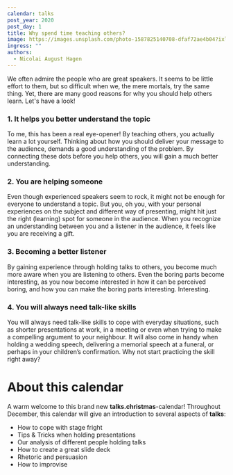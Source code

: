 ```yaml
---
calendar: talks
post_year: 2020
post_day: 1
title: Why spend time teaching others?
image: https://images.unsplash.com/photo-1587825140708-dfaf72ae4b04?ixlib=rb-1.2.1&ixid=eyJhcHBfaWQiOjEyMDd9&auto=format&fit=crop&w=2250&q=80
ingress: ""
authors:
  - Nicolai August Hagen
---
```

We often admire the people who are great speakers. It seems to be little effort to them, but  so difficult when we, the mere mortals, try the same thing. Yet, there are many good reasons for why you should help others learn. Let's have a look!

### 1. It helps you better understand the topic

To me, this has been a real eye-opener! By teaching others, you actually learn a lot yourself. Thinking about how you should deliver your message to the audience, demands a good understanding of the problem. By connecting these dots before you help others, you will gain a much better understanding.

### 2. You are helping someone

Even though experienced speakers seem to rock, it might not be enough for everyone to understand a topic. But you, oh you, with your personal experiences on the subject and different way of presenting, might hit just the right (learning) spot for someone in the audience. When you recognize an understanding between you and a listener in the audience, it feels like you are receiving a gift.

### 3. Becoming a better listener

By gaining experience through holding talks to others, you become much more aware when you are listening to others. Even the boring parts become interesting, as you now become interested in how it can be perceived boring, and how you can make the boring parts interesting. Interesting.

### 4. You will always need talk-like skills

You will always need talk-like skills to cope with everyday situations, such as shorter presentations at work, in a meeting or even when trying to make a compelling argument to your neighbour. It will also come in handy when holding a wedding speech, delivering a memorial speech at a funeral, or perhaps in your children’s confirmation. Why not start practicing the skill right away?

# About this calendar
A warm welcome to this brand new **talks.christmas**-calendar! Throughout December, this calendar will give an introduction to several aspects of **talks**:

- How to cope with stage fright
- Tips & Tricks when holding presentations
- Our analysis of different people holding talks
- How to create a great slide deck
- Rhetoric and persuasion
- How to improvise
